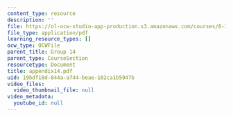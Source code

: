 ```yaml
---
content_type: resource
description: ''
file: https://ol-ocw-studio-app-production.s3.amazonaws.com/courses/6-111-introductory-digital-systems-laboratory-spring-2006/19bdf18d844aa744beae102ca1b5947b_appendix14.pdf
file_type: application/pdf
learning_resource_types: []
ocw_type: OCWFile
parent_title: Group 14
parent_type: CourseSection
resourcetype: Document
title: appendix14.pdf
uid: 19bdf18d-844a-a744-beae-102ca1b5947b
video_files:
  video_thumbnail_file: null
video_metadata:
  youtube_id: null
---
```

